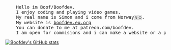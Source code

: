 <pre>
    Hello im Boof/Boofdev.
    I enjoy coding and playing video games.
    My real name is Simon and i come from Norway🇳🇴.
    My website is <a href="https://boofdev.eu.org">boofdev.eu.org</a>
    You can donate to me at patreon.com/boofdev.
    I am open for commisions and i can make a website or a program for you.
</pre>
[![Boofdev's GitHub stats](https://github-readme-stats.vercel.app/api?username=hexahigh&theme=github_dark)](https://github.com/anuraghazra/github-readme-stats)
